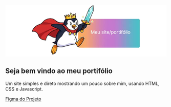 <p align="center">
  <img src="https://github.com/andrevalverdebrazil/andrevalverdebrazil.github.io/blob/main/Banner_github_project.webp">
</p>

## Seja bem vindo ao meu portifólio

Um site simples e direto mostrando um pouco sobre mim, usando HTML, CSS e Javascript.

[Figma do Projeto](https://www.figma.com/design/eLkFGcELiFHIINC8tSIvT6/Portfolio?node-id=0-1&t=745QY5422hed548X-1)
